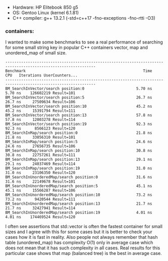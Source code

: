 
- Hardware: HP Elitebook 850 g5
- OS: Gentoo Linux (kernel 6.1.81)
- C++ compiler: g++ 13.2.1 (-std=c++17 -fno-exceptions -fno-rtti -O3)

### containers:
I wanted to make some benchmarks to see a real performance of searching for some small
string key in popular C++ containers vector, map and unordered_map of small size.

```
--------------------------------------------------------------------------------------------------------------
Benchmark                                                    Time             CPU   Iterations UserCounters...
--------------------------------------------------------------------------------------------------------------
BM_SearchInVector/search position:0                       5.70 ns         5.70 ns    126602219 Result=101
BM_SearchInVector/search position:5                       26.7 ns         26.7 ns     27509634 Result=106
BM_SearchInVector/search position:10                      45.2 ns         45.2 ns     15391794 Result=111
BM_SearchInVector/search position:13                      57.8 ns         57.8 ns     12003278 Result=114
BM_SearchInVector/search position:19                      92.3 ns         92.3 ns      8566123 Result=120
BM_SearchInMap/search position:0                          21.8 ns         21.8 ns     33056310 Result=101
BM_SearchInMap/search position:5                          24.6 ns         24.6 ns     27656735 Result=106
BM_SearchInMap/search position:10                         30.8 ns         30.8 ns     22757261 Result=111
BM_SearchInMap/search position:13                         29.1 ns         29.1 ns     24037469 Result=114
BM_SearchInMap/search position:19                         31.0 ns         31.0 ns     23106350 Result=120
BM_SearchInUnorderedMap/search position:0                 31.6 ns         31.6 ns     22149678 Result=101
BM_SearchInUnorderedMap/search position:5                 45.1 ns         45.1 ns     15566287 Result=106
BM_SearchInUnorderedMap/search position:10                73.2 ns         73.2 ns      9420544 Result=111
BM_SearchInUnorderedMap/search position:13                21.7 ns         21.7 ns     32427941 Result=114
BM_SearchInUnorderedMap/search position:19                4.01 ns         4.01 ns    174469524 Result=120
```

I often see assertions that std::vector is often the fastest container for small sizes and I agree with
this for some cases but it is better to check your cases how it is fast in reality. Also people not
always remember that hash table (unordered_map) has complexity O(1) only in average case which does
not mean that it has such complexity in all cases. Real results for this particular case shows that
map (balanced tree) is the best in average case.